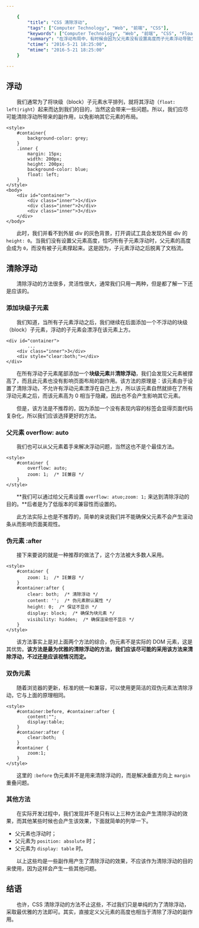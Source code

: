 ```yaml
---

    {
		"title": "CSS 清除浮动",
		"tags": ["Computer Technology", "Web", "前端", "CSS"],
        "keywords": ["Computer Technology", "Web", "前端", "CSS", "Float"],
        "summary": "在浮动布局中，有时候会因为父元素没有设置高度而子元素浮动导致父元素坍塌，我们就需要清除浮动撑起父元素的高度，在这里总结一下常用方法。",
        "ctime": "2016-5-21 18:25:00",
        "mtime": "2016-5-21 18:25:00"
    }

---
```


## 浮动

　　我们通常为了将块级（block）子元素水平排列，就将其浮动（`float: left|right`）起来而达到我们的目的，当然这会带来一些问题。所以，我们应尽可能清除浮动所带来的副作用，以免影响其它元素的布局。

	<style>
		#container{
			background-color: grey;
		}
		.inner {
			margin: 15px;
			width: 200px;
			height: 200px;
			background-color: blue;
			float: left;
		}
	</style>
	<body>
		<div id="container">
			<div class="inner">1</div>
			<div class="inner">2</div>
			<div class="inner">3</div>
		</div>
	</body>

　　此时，我们并看不到外层 div 的灰色背景，打开调试工具会发现外层 div 的 `height: 0`。当我们没有设置父元素高度，恰巧所有子元素浮动时，父元素的高度会成为 `0`，而没有被子元素撑起来。这是因为，子元素浮动之后脱离了文档流。

## 清除浮动

　　清除浮动的方法很多，灵活性很大，通常我们只用一两种，但是都了解一下还是应该的。

### 添加块级子元素

　　我们知道，当所有子元素浮动之后，我们继续在后面添加一个不浮动的块级（block）子元素，浮动的子元素会漂浮在该元素上方。

	<div id="container">
			...
		<div class="inner">3</div>
		<div style="clear:both;"></div>
	</div>

　　在所有浮动子元素尾部添加一个**块级元素**并**清除浮动**，我们会发现父元素被撑高了，而且此元素也没有影响页面布局的副作用。</b>该方法的原理是：该元素由于设置了清除浮动，不允许有浮动元素漂浮在自己上方，所以该元素自然就排在了所有浮动元素之后，而该元素高为 0 相当于隐藏，因此也不会产生影响其它元素。

　　但是，该方法是不推荐的，因为添加一个没有表现内容的标签会显得页面代码复杂化，所以我们应该选择更好的方法。

### 父元素 overflow: auto

　　我们也可以从父元素着手来解决浮动问题，当然这也不是个最佳方法。

	<style>
		#container {
			overflow: auto;
			zoom: 1;  /* IE兼容 */
		}
	</style>

　　**我们可以通过给父元素设置 `overflow: atuo;zoom: 1;` 来达到清除浮动的目的。**后者是为了低版本的IE兼容性而设置的。

　　此方法实际上也是不推荐的，简单的来说我们并不能确保父元素不会产生滚动条从而影响页面美观性。

### 伪元素 :after

　　接下来要说的就是一种推荐的做法了，这个方法被大多数人采用。

	<style>
		#container {
			zoom: 1;  /* IE兼容 */
		}
		#container:after {
			clear: both;  /* 清除浮动 */
			content: '';  /* 伪元素默认属性 */
			height: 0;  /* 保证不显示 */
			display: block;  /* 确保为块元素 */
			visibility: hidden;  /* 确保渲染但不显示 */
		}
	</style>

　　该方法事实上是对上面两个方法的综合，伪元素不是实际的 DOM 元素，这是其优势。**该方法是最为优雅的清除浮动的方法，我们应该尽可能的采用该方法来清除浮动，不过还是应该视情况而定。**

### 双伪元素

　　随着浏览器的更新，标准的统一和兼容，可以使用更简洁的双伪元素法清除浮动，它与上面的原理相同。

	<style>
		#container:before, #container:after {
			content:"";
			display:table;
		}
		#container:after {
			clear:both;
		}
		#container {
			zoom:1;
		}
	</style>

　　这里的 `:before` 伪元素并不是用来清除浮动的，而是解决垂直方向上 `margin` 重叠问题。

### 其他方法

　　在实际开发过程中，我们发现并不是只有以上三种方法会产生清除浮动的效果，而其他某些时候也会产生该效果，下面就简单的列举一下。

- 父元素也浮动时；
- 父元素为 `position: absolute` 时；
- 父元素为 `display: table` 时。

　　以上这些均是一些副作用产生了清除浮动的效果，不应该作为清除浮动的目的来使用，因为这样会产生一些其他问题。

## 结语

　　也许，CSS 清除浮动的方法不止这些，不过我们只是单纯的为了清除浮动，采取最优雅的方法即可。其实，直接定义父元素的高度也相当于清除了浮动的副作用。